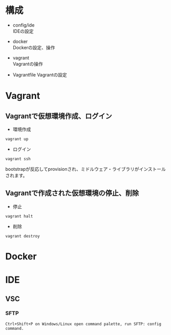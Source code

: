 # 構成
- config/ide  
IDEの設定

- docker  
Dockerの設定、操作

- vagrant  
Vagrantの操作

- Vagrantfile
Vagrantの設定

# Vagrant

## Vagrantで仮想環境作成、ログイン

- 環境作成

```
vagrant up
```

- ログイン

```
vagrant ssh
```

bootstrapが反応してprovisionされ、ミドルウェア・ライブラリがインストールされます。

## Vagrantで作成された仮想環境の停止、削除

- 停止

```
vagrant halt
```

- 削除

```
vagrant destroy
```

# Docker



# IDE
## VSC
### SFTP

```
Ctrl+Shift+P on Windows/Linux open command palette, run SFTP: config command.
```
